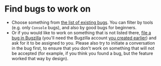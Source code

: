 # Find bugs to work on

* Choose something from [the list of existing bugs](https://bugs.firefox-dev.tools/?easy&tool=all). You can filter by tools (e.g. only `Console` bugs), and also by good bugs for beginners.
* Or if you would like to work on something that is not listed there, [file a bug in Bugzilla](https://bugzilla.mozilla.org/enter_bug.cgi?product=DevTools) (you'll need the Bugzilla account [you created earlier](../getting-started/bugzilla.md)) and ask for it to be assigned to you. Please also try to initiate a conversation in the bug first, to ensure that you don't work on something that will not be accepted (for example, if you think you found a bug, but the feature worked that way by design).

<!-- TODO: mention finding potential work that is captured as a TODO or FIXME comments, but doesn't have an associated filed bug -->
